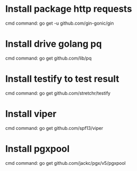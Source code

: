 
# Install package http requests

cmd command: go get -u github.com/gin-gonic/gin

# Install drive golang pq

cmd command: go get github.com/lib/pq

# Install testify to test result

cmd command: go get github.com/stretchr/testify

# Install viper 

cmd command: go get github.com/spf13/viper

# Install pgxpool

cmd command: go get github.com/jackc/pgx/v5/pgxpool